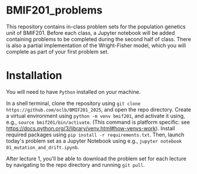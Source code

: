 # BMIF201_problems

This repository contains in-class problem sets for the population genetics unit of BMIF201. Before each class, 
a Jupyter notebook will be added containing problems to be completed during the second half of class. 
There is also a partial implementation of the Wright-Fisher model, 
which you will complete as part of your first problem set.

# Installation
You will need to have `Python` installed on your machine.  

In a shell terminal, clone the repository using `git clone https://github.com/oclb/BMIF201_2025`, 
and open the repo directory. 
Create a virtual environment using `python -m venv bmif201`, 
and activate it using, e.g., `source bmif201/bin/activate`. 
(This command is platform specific: see https://docs.python.org/3/library/venv.html#how-venvs-work).
Install required packages using `pip install -r requirements.txt`. Then,
launch today's problem set as a  Jupyter Notebook using e.g., `jupyter notebook 01_mutation_and_drift.ipynb`.

After lecture 1, you'll be able to download the problem set for each lecture by navigating to the repo directory
and running `git pull`.